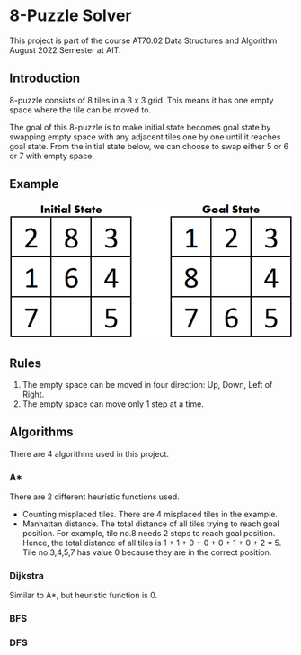 # 8-Puzzle Solver

This project is part of the course AT70.02 Data Structures and Algorithm
August 2022 Semester at AIT.

## Introduction

8-puzzle consists of 8 tiles in a 3 x 3 grid. This means it has one empty space where the tile can be moved to.

The goal of this 8-puzzle is to make initial state becomes goal state by swapping empty space with any adjacent tiles one by one until it reaches goal state. From the initial state below, we can choose to swap either 5 or 6 or 7 with empty space. 

## Example
![intro](./Doc/intro.png)

## Rules
1. The empty space can be moved in four direction: Up, Down, Left of Right.
2. The empty space can move only 1 step at a time.

## Algorithms
There are 4 algorithms used in this project.
### A* 
There are 2 different heuristic functions used.
- Counting misplaced tiles. There are 4 misplaced tiles in the example.
- Manhattan distance. The total distance of all tiles trying to reach goal position. For example, tile no.8 needs 2 steps to reach goal position. Hence, the total distance of all tiles is 1 + 1 + 0 + 0 + 0 + 1 + 0 + 2 = 5. Tile no.3,4,5,7 has value 0 because they are in the correct position.
### Dijkstra
Similar to A*, but heuristic function is 0.
### BFS
### DFS

